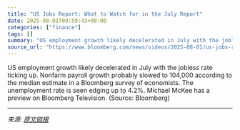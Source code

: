 ```yaml
---
title: "US Jobs Report: What to Watch for in the July Report"
date: 2025-08-01T09:59:43+08:00
categories: ["finance"]
tags: []
summary: "US employment growth likely decelerated in July with the jobless rate ticking up. Nonfarm payroll growth probably slowed to 104,000 according to the median estimate in a Bloomberg survey of economists"
source_url: "https://www.bloomberg.com/news/videos/2025-08-01/us-jobs-report-what-to-watch-for-in-the-july-report"
---
```


US employment growth likely decelerated in July with the jobless rate ticking up. Nonfarm payroll growth probably slowed to 104,000 according to the median estimate in a Bloomberg survey of economists. The unemployment rate is seen edging up to 4.2%. Michael McKee has a preview on Bloomberg Television. (Source: Bloomberg)

---

*来源: [原文链接](https://www.bloomberg.com/news/videos/2025-08-01/us-jobs-report-what-to-watch-for-in-the-july-report)*
